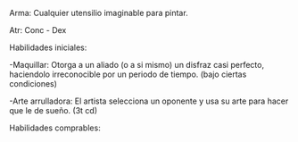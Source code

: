 Arma:  Cualquier utensilio imaginable para pintar.

Atr: Conc - Dex



Habilidades iniciales:

-Maquillar: Otorga a un aliado (o a si mismo) un disfraz casi perfecto, haciendolo irreconocible por un periodo de tiempo. (bajo ciertas condiciones)

-Arte arrulladora: El artista selecciona un oponente y usa su arte para hacer que le de sueño. (3t cd)


Habilidades comprables:

